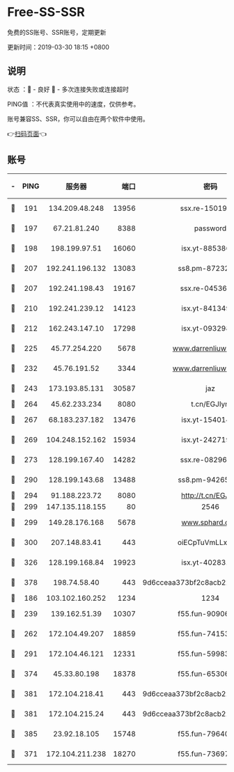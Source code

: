 # Free-SS-SSR

免费的SS账号、SSR账号，定期更新

更新时间：2019-03-30 18:15 +0800

## 说明

状态     ：🙂 - 良好 🙁 - 多次连接失败或连接超时

PING值   ：不代表真实使用中的速度，仅供参考。

账号兼容SS、SSR，你可以自由在两个软件中使用。

👉[扫码页面](https://liesauer.github.io/Free-SS-SSR/)👈

## 账号

|-|PING|服务器|端口|密码|加密方式|区域|
|:----:|:----:|:-----:|-----:|:----:|:----:|:----:|
|🙂|191|134.209.48.248|13956|ssx.re-15019665|aes-256-cfb|US|
|🙂|197|67.21.81.240|8388|password|aes-256-cfb|US|
|🙂|198|198.199.97.51|16060|isx.yt-88538698|aes-256-cfb|US|
|🙂|207|192.241.196.132|13083|ss8.pm-87232244|aes-256-cfb|US|
|🙂|207|192.241.198.43|19167|ssx.re-04536960|aes-256-cfb|US|
|🙂|210|192.241.239.12|14123|isx.yt-84134989|aes-256-cfb|US|
|🙂|212|162.243.147.10|17298|isx.yt-09329886|aes-256-cfb|US|
|🙂|225|45.77.254.220|5678|www.darrenliuwei.com|aes-256-cfb|SG|
|🙂|232|45.76.191.52|3344|www.darrenliuwei.com|aes-256-cfb|JP|
|🙂|243|173.193.85.131|30587|jaz|aes-256-cfb|US|
|🙂|264|45.62.233.234|8080|t.cn/EGJIyrl|rc4-md5|CA|
|🙂|267|68.183.237.182|13476|isx.yt-15401428|aes-256-cfb|SG|
|🙂|269|104.248.152.162|15934|isx.yt-24271978|aes-256-cfb|SG|
|🙂|273|128.199.167.40|14282|ssx.re-08296146|aes-256-cfb|SG|
|🙂|290|128.199.143.68|13488|ss8.pm-94265136|aes-256-cfb|SG|
|🙂|294|91.188.223.72|8080|http://t.cn/EGJIyrl|rc4-md5|RU|
|🙂|299|147.135.118.155|80|2546|chacha20|US|
|🙂|299|149.28.176.168|5678|www.sphard.com|aes-256-cfb|AU|
|🙂|300|207.148.83.41|443|oiECpTuVmLLxk4Ts|aes-256-cfb|AU|
|🙂|326|128.199.168.84|19923|isx.yt-40283150|aes-256-cfb|SG|
|🙂|378|198.74.58.40|443|9d6cceaa373bf2c8acb22e60b6a58be6|aes-256-cfb|US|
|🙂|186|103.102.160.252|1234|1234|rc4-md5|JP|
|🙂|239|139.162.51.39|10307|f55.fun-90906199|aes-256-cfb|SG|
|🙂|262|172.104.49.207|18859|f55.fun-74153575|aes-256-cfb|SG|
|🙂|291|172.104.46.121|12331|f55.fun-59983873|aes-256-cfb|SG|
|🙂|374|45.33.80.198|18378|f55.fun-65306574|aes-256-cfb|US|
|🙂|381|172.104.218.41|443|9d6cceaa373bf2c8acb22e60b6a58be6|aes-256-cfb|US|
|🙂|381|172.104.215.24|443|9d6cceaa373bf2c8acb22e60b6a58be6|aes-256-cfb|US|
|🙂|385|23.92.18.105|15748|f55.fun-79640206|aes-256-cfb|US|
|🙁|371|172.104.211.238|18270|f55.fun-73697687|aes-256-cfb|US|
